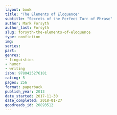 ```yaml
---
layout: book
title: "The Elements of Eloquence"
subtitle: "Secrets of the Perfect Turn of Phrase"
author: Mark Forsyth
author_last: Forsyth
slug: forsyth-the-elements-of-eloquence
type: nonfiction
img: 
series: 
part: 
genres:
- linguistics
- humor
- writing
isbn: 9780425276181
rating: 5
pages: 256
format: paperback
publish_year: 2013
date_started: 2017-11-30
date_completed: 2018-01-27
goodreads_id: 20893512
---
```

